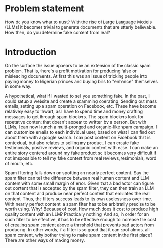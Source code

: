 # Problem statement

How do you know what to trust? With the rise of Large Language Models (LLMs) it becomes trivial to generate documents that are utterly believable. How then, do you determine fake content from real?

# Introduction

On the surface the issue appears to be an extension of the classic spam problem. That is, there's a profit motivation for producing false or misleading documents. At first this was an issue of tricking people into paying money to Nigerian princes and buying bills to "enhance" themselves in some way.

A hypothetical, what if I wanted to sell you something fake. In the past, I could setup a website and create a spamming operating; Sending out mass emails, setting up a spam operation on Facebook, etc. These have become relatively easy to thwart, as I have to spend time and money crafting messages to get through spam blockers. The spam blockers look for repetative content that doesn't appear to written by a person. But with LLMs, I can now launch a multi-pronged and organic-like spam campaign. I can customize emails to each individual user, based on what I can find out about them with a google search. I can post content on Facebook that is contextual, but also relates to selling my product. I can create fake testimonials, positive reviews, and organic content with ease. I can make an entire story centered around my fake product so it becomes very difficult if not imspossible to tell my fake content from real reviews, tesimonials, word of mouth, etc.

Spam filtering falls down on spotting on nearly perfect content. Say the spam filter can tell the difference between real human content and LLM content with some small margin of error. Given that a bad actor can figure out content that is accepted by the spam filter, they can then train an LLM on that content and produce near perfect content that emulates the real content. Thus, the filters success leads to its own uselessness over time. With nearly perfect content, a spam filter has to be arbitrarily precise to be worth using. Why? Because of cost. How much does it cost to produce high quality content with an LLM? Practically nothing. And so, in order for an such filter to be effective, it has to be effective enough to increase the cost of creating spam content above a threshold that prevents bad actors from producing. In other words, if a filter is so good that it can spot almost all spam content, why bother trying to make spam content in the first place? There are other ways of making money.
